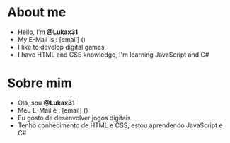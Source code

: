 # About me

- Hello, I’m **@Lukax31**
- My E-Mail is : [email] ()
- I like to develop digital games
- I have HTML and CSS knowledge, I'm learning JavaScript and C#

# Sobre mim

- Olá, sou **@Lukax31**
- Meu E-Mail é : [email] ()
- Eu gosto de desenvolver jogos digitais
- Tenho conhecimento de HTML e CSS, estou aprendendo JavaScript e C#
